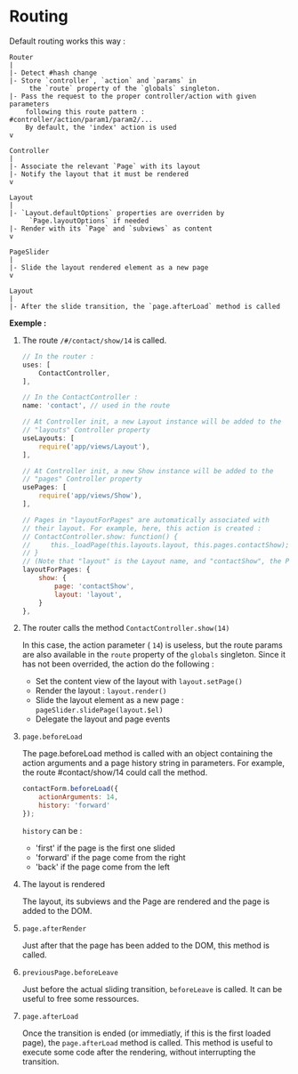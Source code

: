 # Routing

Default routing works this way :

```
Router
|
|- Detect #hash change
|- Store `controller`, `action` and `params` in
     the `route` property of the `globals` singleton.
|- Pass the request to the proper controller/action with given parameters
    following this route pattern : #controller/action/param1/param2/...
    By default, the 'index' action is used
v

Controller
|
|- Associate the relevant `Page` with its layout
|- Notify the layout that it must be rendered
v

Layout
|
|- `Layout.defaultOptions` properties are overriden by
     `Page.layoutOptions` if needed
|- Render with its `Page` and `subviews` as content
v

PageSlider
|
|- Slide the layout rendered element as a new page
v

Layout
|
|- After the slide transition, the `page.afterLoad` method is called
```

__Exemple :__

1. The route `/#/contact/show/14` is called.

   ```js
   // In the router :
   uses: [
       ContactController,
   ],
   ```

   ```js
   // In the ContactController :
   name: 'contact', // used in the route

   // At Controller init, a new Layout instance will be added to the
   // "layouts" Controller property
   useLayouts: [
       require('app/views/Layout'),
   ],

   // At Controller init, a new Show instance will be added to the
   // "pages" Controller property
   usePages: [
       require('app/views/Show'),
   ],

   // Pages in "layoutForPages" are automatically associated with
   // their layout. For example, here, this action is created :
   // ContactController.show: function() {
   //     this._loadPage(this.layouts.layout, this.pages.contactShow);
   // }
   // (Note that "layout" is the Layout name, and "contactShow", the Page name)
   layoutForPages: {
       show: {
           page: 'contactShow',
           layout: 'layout',
       }
   },
   ```

2. The router calls the method `ContactController.show(14)`

   In this case, the action parameter ( `14`) is useless, but the route params are also available in the `route` property of the `globals` singleton.
   Since it has not been overrided, the action do the following :
   - Set the content view of the layout with `layout.setPage()`
   - Render the layout : `layout.render()`
   - Slide the layout element as a new page : `pageSlider.slidePage(layout.$el)`
   - Delegate the layout and page events

3. `page.beforeLoad`

   The page.beforeLoad method is called with an object containing the action
   arguments and a page history string in parameters.
   For example, the route #contact/show/14 could call the method.

   ```js
   contactForm.beforeLoad({
       actionArguments: 14,
       history: 'forward'
   });
   ```

   `history` can be :
   - 'first' if the page is the first one slided
   - 'forward' if the page come from the right
   - 'back' if the page come from the left


4. The layout is rendered

   The layout, its subviews and the Page are rendered and the page is added to the DOM.

5. `page.afterRender`

   Just after that the page has been added to the DOM, this method is called.

6. `previousPage.beforeLeave`

   Just before the actual sliding transition, `beforeLeave` is called.
   It can be useful to free some ressources. 

7. `page.afterLoad`

   Once the transition is ended (or immediatly, if this is the first loaded page), the `page.afterLoad` method is called.
   This method is useful to execute some code after the rendering, without interrupting the transition.
